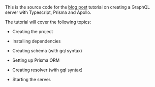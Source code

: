 This is the source code for the [blog post](https://gigabolt.io/blog/graphql-server-with-typescript-prisma-and-apollo) tutorial on creating a GraphQL server with Typescript, Prisma and Apollo. 

The tutorial will cover the following topics: 

- Creating the project 

- Installing dependencies 

- Creating schema (with gql syntax) 

- Setting up Prisma ORM 

- Creating resolver (with gql syntax) 

- Starting the server. 